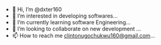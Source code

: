 - 👋 Hi, I’m @dxter160
- 👀 I’m interested in developing softwares...
- 🌱 I’m currently learning software Engineering...
- 💞️ I’m looking to collaborate on new development ...
- 📫 How to reach me clintonugochukwu160@gmail.com...

<!---
dxter160/dxter160 is a ✨ special ✨ repository because its `README.md` (this file) appears on your GitHub profile.
You can click the Preview link to take a look at your changes.
--->
